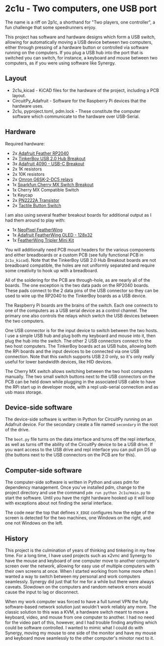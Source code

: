 # 2c1u - Two computers, one USB port

The name is a riff on 2p1c, a shorthand for "Two players, one controller", a fun challenge that some speedrunners enjoy.

This project has software and hardware designs which form a USB switch, allowing for automatically moving a USB device between two computers, either through pressing of a hardware button or controlled via software running on the computers. If you plug a USB hub into the port that is switched you can switch, for instance, a keyboard and mouse between two computers, as if you were using software like Synergy.

## Layout
* 2c1u_kicad - KiCAD files for the hardware of the project, including a PCB layout.
* CircuitPy_Adafruit - Software for the Raspberry Pi devices that the hardware uses.
* 2c1u, pyproject.toml, pdm.lock - These constitute the computer software which communicate to the hardware over USB-Serial.

## Hardware
Required hardware:
* 2x [Adafruit Feather RP2040](https://www.adafruit.com/product/4884)
* 2x [TinkerBoy USB 2.0 Hub Breakout](https://www.tinkerboy.xyz/product/tinkerboy-usb-hub-4-port-usb-hub-2-0/)
* 3x [Adafruit 4090 - USB-C Breakout](https://www.adafruit.com/product/4090)
* 2x 1K resistors
* 2x 10K resistors
* 2x [Omron G6SK-2-DC5 relays](https://www.mouser.com/ProductDetail/Omron-Electronics/G6SK-2-DC5?qs=Mrnyg3lK62HQss%2FMQAyqbw%3D%3D)
* 1x [Sparkfun Cherry MX Switch Breakout](https://www.sparkfun.com/products/13773)
* 1x Cherry MX Compatible Switch
* 1x Keycap
* 2x [PN2222A Transistor](https://www.digikey.com/en/products/detail/nte-electronics-inc/PN2222A/11655004)
* 2x [Tactile Button Switch](https://www.adafruit.com/product/367)

I am also using several feather breakout boards for additional output as I had them around to play with:
* 1x [NeoPixel FeatherWing](https://www.adafruit.com/product/2945)
* 1x [Adafruit FeatherWing OLED - 128x32](https://www.adafruit.com/product/2900)
* 1x [FeatherWing Tripler Mini Kit](https://www.adafruit.com/product/3417)

You will additionally need PCB mount headers for the various components and either breadboards or a custom PCB (see fully functional PCB in `2c1u_kicad`). Note that the TinkerBoy USB 2.0 Hub Breakout boards are not breadboard compatible, the holes are not uniformly separated and require some creativity to hook up with a breadboard.

All of the soldering for the PCB are through-hole, as are nearly all of the boards. The one exception is the two data pads on the RP2040 boards. These pads connect to the 2 data pins of the USB connector so they can be used to wire up the RP2040 to the TinkerBoy boards as a USB device.

The Raspberry Pi boards are the brains of the switch. Each one connects to one of the computers as a USB serial device as a control channel. The primary one also controls the relays which switch the USB devices between the two computers.

One USB connector is for the input device to switch between the two hosts. I use a simple USB hub and plug both my keyboard and mouse into it, then plug the hub into the switch. The other 2 USB connectors connect to the two host computers. The TinkerBoy boards act as USB hubs, allowing both the RPi boards and the input devices to be connected via one USB connection. Note that this switch supports USB 2.0 only, so it's only really useful for lower bandwidth devices, like HID devices.

The Cherry MX switch allows switching between the two host computers manually. The two small switch buttons next to the USB connectors on the PCB can be held down while plugging in the associated USB cable to have the RPi start up in developer mode, with a repl usb-serial connection and as usb mass storage.

## Device-side software
The device-side software is written in Python for CircuitPy running on an Adafruit device. For the secondary create a file named `secondary` in the root of the drive.

The `boot.py` file turns on the data interface and turns off the repl interface, as well as turns off the ability of the CircuitPy device to be a USB drive. If you want access to the USB drive and repl interface you can pull pin D5 up (the buttons next to the USB connectors on the PCB are for this).

## Computer-side software
The computer-side software is written in Python and uses pdm for dependency management. Once you've installed pdm, change to the project directory and use the command `pdm run python 2c1u/main.py` to start the software. Until you have the right hardware hooked up it will loop with exceptions about not finding the serial interface.

The code near the top that defines `X_EDGE` configures how the edge of the screen is detected for the two machines, one Windows on the right, and one not Windows on the left.

## History

This project is the culmination of years of thinking and tinkering in my free time. For a long time, I have used projects such as x2vnc and Synergy to have the mouse and keyboard of one computer move to another computer's screen over the network, allowing for easy use of multiple computers with their own screens at once. When I started working from home more often I wanted a way to switch between my personal and work computers seamlessly. Synergy did just that for me for a while but there were always caveats. Slowdown on the computers and random network errors would cause the input to lag or disconnect.

When my work computer was forced to have a full tunnel VPN the fully software-based network solution just wouldn't work reliably any more. The classic solution to this was a KVM, a hardware switch meant to move a keyboard, video, and mouse from one computer to another. I had no need for the video part of this, however, and I had trouble finding anything which could be software controlled. I wanted to mimic what I could do with Synergy, moving my mouse to one side of the monitor and have my mouse and keyboard move seamlessly to the other computer's minotor next to it.
